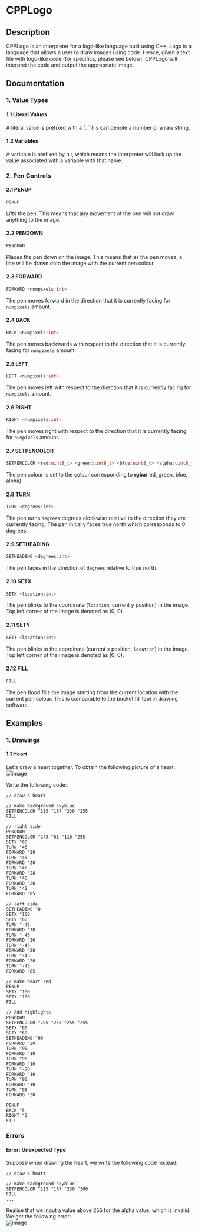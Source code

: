 <h1>CPPLogo</h1>
<h2>Description</h2>
<p>CPPLogo is an interpreter for a logo-like language built using C++. Logo is a language that allows a user to draw images using code. Hence, given a text file with logo-like code (for specifics, please see below), CPPLogo will interpret the code and output the appropriate image.</p>

<h2>Documentation</h2>

### 1. Value Types

#### 1.1 Literal Values
A literal value is prefixed with a ". This can denote a number or a raw string.

#### 1.2 Variables
A variable is prefixed by a :, which means the interpreter will look up the value associated with a variable with that name.

### 2. Pen Controls

#### 2.1 PENUP
```cpp
PENUP
```
Lifts the pen. This means that any movement of the pen will not draw anything to the image.

#### 2.2 PENDOWN
```cpp
PENDOWN
```
Places the pen down on the image. This means that as the pen moves, a line will be drawn onto the image with the current pen colour.

#### 2.3 FORWARD
```cpp
FORWARD <numpixels:int>
```
The pen moves forward in the direction that it is currently facing for `numpixels` amount.

#### 2.4 BACK
```cpp
BACK <numpixels:int>
```
The pen moves backwards with respect to the direction that it is currently facing for `numpixels` amount.

#### 2.5 LEFT
```cpp
LEFT <numpixels:int>
```
The pen moves left with respect to the direction that it is currently facing for `numpixels` amount.

#### 2.6 RIGHT
```cpp
RIGHT <numpixels:int>
```
The pen moves right with respect to the direction that it is currently facing for `numpixels` amount.

#### 2.7 SETPENCOLOR
```cpp
SETPENCOLOR <red:uint8_t> <green:uint8_t> <blue:uint8_t> <alpha:uint8_t>
```
The pen colour is set to the colour corresponding to **rgba**(red, green, blue, alpha).

#### 2.8 TURN
```cpp
TURN <degrees:int>
```
The pen turns `degrees` degrees clockwise relative to the direction they are currently facing. The pen initially faces true north which corresponds to 0 degrees.

#### 2.9 SETHEADING
```cpp
SETHEADING <degrees:int>
```
The pen faces in the direction of `degrees` relative to true north.

#### 2.10 SETX
```cpp
SETX <location:int>
```
The pen blinks to the coordinate (`location`, current y position) in the image. Top left corner of the image is denoted as (0, 0).

#### 2.11 SETY
```cpp
SETY <location:int>
```
The pen blinks to the coordinate (current x position, `location`) in the image. Top left corner of the image is denoted as (0, 0).

#### 2.12 FILL
```cpp
FILL
```
The pen flood fills the image starting from the current location with the current pen colour. This is comparable to the bucket fill tool in drawing software.

<h2>Examples</h2>

### 1. Drawings

#### 1.1 Heart
Let's draw a heart together.
To obtain the following picture of a heart:\
![image](https://github.com/user-attachments/assets/71bff86d-5349-41be-821e-111eb74bbb9d)

Write the following code:
```
// draw a heart

// make background skyblue
SETPENCOLOR "115 "187 "230 "255
FILL

// right side
PENDOWN
SETPENCOLOR "245 "61 "116 "255
SETY "60
TURN "45
FORWARD "28
TURN "45
FORWARD "20
TURN "45
FORWARD "28
TURN "45
FORWARD "20
TURN "45
FORWARD "85

// left side
SETHEADING "0
SETX "100
SETY "60
TURN "-45
FORWARD "28
TURN "-45
FORWARD "20
TURN "-45
FORWARD "28
TURN "-45
FORWARD "20
TURN "-45
FORWARD "85

// make heart red
PENUP
SETX "100
SETY "100
FILL

// Add highlights
PENDOWN
SETPENCOLOR "255 "255 "255 "255
SETX "60
SETY "60
SETHEADING "90
FORWARD "20
TURN "90
FORWARD "10
TURN "90
FORWARD "10
TURN "-90
FORWARD "10
TURN "90
FORWARD "10
TURN "90
FORWARD "20

PENUP
BACK "5
RIGHT "5
FILL
```

### Errors
#### Error: Unexpected Type
Suppose when drawing the heart, we write the following code instead:
```
// draw a heart

// make background skyblue
SETPENCOLOR "115 "187 "230 "300
FILL
...
```
Realise that we input a value above 255 for the alpha value, which is invalid. We get the following error:\
![image](https://github.com/user-attachments/assets/97f99fa6-4838-4caa-851b-0f85be889a0f)


